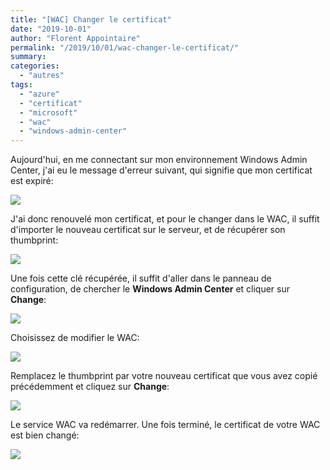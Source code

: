 ```yaml
---
title: "[WAC] Changer le certificat"
date: "2019-10-01"
author: "Florent Appointaire"
permalink: "/2019/10/01/wac-changer-le-certificat/"
summary:
categories: 
  - "autres"
tags: 
  - "azure"
  - "certificat"
  - "microsoft"
  - "wac"
  - "windows-admin-center"
---
```

Aujourd'hui, en me connectant sur mon environnement Windows Admin Center, j'ai eu le message d'erreur suivant, qui signifie que mon certificat est expiré:

![](https://cloudyjourney.fr/wp-content/uploads/2019/10/WAC_Certificate_01.png)

J'ai donc renouvelé mon certificat, et pour le changer dans le WAC, il suffit d'importer le nouveau certificat sur le serveur, et de récupérer son thumbprint:

![](https://cloudyjourney.fr/wp-content/uploads/2019/10/WAC_Certificate_04.png)

Une fois cette clé récupérée, il suffit d'aller dans le panneau de configuration, de chercher le **Windows Admin Center** et cliquer sur **Change**:

![](https://cloudyjourney.fr/wp-content/uploads/2019/10/WAC_Certificate_02.png)

Choisissez de modifier le WAC:

![](https://cloudyjourney.fr/wp-content/uploads/2019/10/WAC_Certificate_03.png)

Remplacez le thumbprint par votre nouveau certificat que vous avez copié précédemment et cliquez sur **Change**:

![](https://cloudyjourney.fr/wp-content/uploads/2019/10/WAC_Certificate_05.png)

Le service WAC va redémarrer. Une fois terminé, le certificat de votre WAC est bien changé:

![](https://cloudyjourney.fr/wp-content/uploads/2019/10/WAC_Certificate_06.png)
